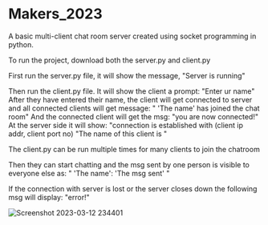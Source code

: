 # Makers_2023
A basic multi-client chat room server created using socket programming in python.

To run the project, download both the server.py and client.py

First run the server.py file, it will show the message, 
  "Server is running"
  
Then run the client.py file. It will show the client a prompt: 
  "Enter ur name"
After they have entered their name, the client will get connected to server and all connected clients will get message:
  " 'The name' has joined the chat room"
And the connected client will get the msg:
   "you are now connected!"
At the server side it will show:
  "connection is established with (client ip addr, client port no)
  "The name of this client is <The name>"
  
The client.py can be run multiple times for many clients to join the chatroom
  
Then they can start chatting and the msg sent by one person is visible to everyone else as:
  " 'The name': 'The msg sent' "
  
If the connection with server is lost or the server closes down the following msg will display:
  "error!"
  
  
![Screenshot 2023-03-12 234401](https://user-images.githubusercontent.com/117470303/224564133-a59a1e6e-7b60-4424-8c81-8165bdcb704a.png)
